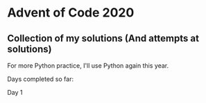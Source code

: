 # Advent of Code 2020
## Collection of my solutions (And attempts at solutions)

For more Python practice, I'll use Python again this year.

Days completed so far:

Day 1
